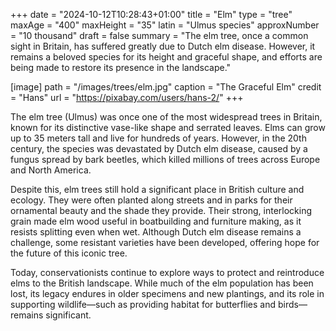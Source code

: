 +++
date = "2024-10-12T10:28:43+01:00"
title = "Elm"
type = "tree"
maxAge = "400"
maxHeight = "35"
latin = "Ulmus species"
approxNumber = "10 thousand"
draft = false
summary = "The elm tree, once a common sight in Britain, has suffered greatly due to Dutch elm disease. However, it remains a beloved species for its height and graceful shape, and efforts are being made to restore its presence in the landscape."

[image]
path = "/images/trees/elm.jpg"
caption = "The Graceful Elm"
credit = "Hans"
url = "https://pixabay.com/users/hans-2/"
+++

The elm tree (Ulmus) was once one of the most widespread trees in Britain, known for its distinctive vase-like shape and serrated leaves. Elms can grow up to 35 meters tall and live for hundreds of years. However, in the 20th century, the species was devastated by Dutch elm disease, caused by a fungus spread by bark beetles, which killed millions of trees across Europe and North America.

Despite this, elm trees still hold a significant place in British culture and ecology. They were often planted along streets and in parks for their ornamental beauty and the shade they provide. Their strong, interlocking grain made elm wood useful in boatbuilding and furniture making, as it resists splitting even when wet. Although Dutch elm disease remains a challenge, some resistant varieties have been developed, offering hope for the future of this iconic tree.

Today, conservationists continue to explore ways to protect and reintroduce elms to the British landscape. While much of the elm population has been lost, its legacy endures in older specimens and new plantings, and its role in supporting wildlife—such as providing habitat for butterflies and birds—remains significant.
